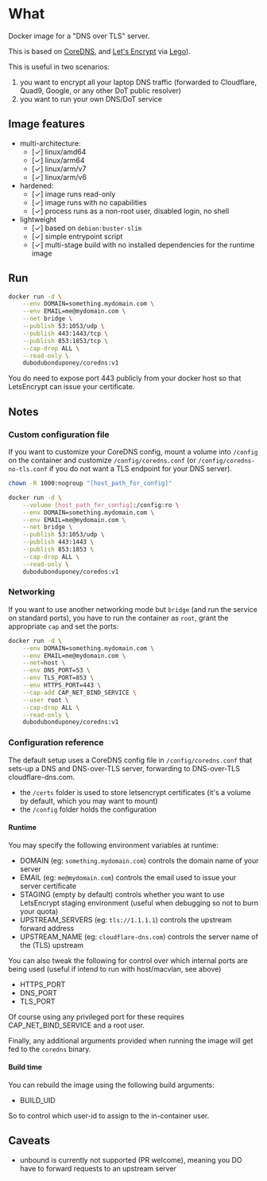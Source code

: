 # What

Docker image for a "DNS over TLS" server.

This is based on [CoreDNS](https://coredns.io/), and [Let's Encrypt](https://letsencrypt.org/) via [Lego](https://github.com/go-acme/lego)).

This is useful in two scenarios:

 1. you want to encrypt all your laptop DNS traffic (forwarded to Cloudflare, Quad9, Google, or any other DoT public resolver)
 1. you want to run your own DNS/DoT service

## Image features

 * multi-architecture:
    * [✓] linux/amd64
    * [✓] linux/arm64
    * [✓] linux/arm/v7
    * [✓] linux/arm/v6
 * hardened:
    * [✓] image runs read-only
    * [✓] image runs with no capabilities
    * [✓] process runs as a non-root user, disabled login, no shell
 * lightweight
    * [✓] based on `debian:buster-slim`
    * [✓] simple entrypoint script
    * [✓] multi-stage build with no installed dependencies for the runtime image

## Run

```bash
docker run -d \
    --env DOMAIN=something.mydomain.com \
    --env EMAIL=me@mydomain.com \
    --net bridge \
    --publish 53:1053/udp \
    --publish 443:1443/tcp \
    --publish 853:1853/tcp \
    --cap-drop ALL \
    --read-only \
    dubodubonduponey/coredns:v1
```

You do need to expose port 443 publicly from your docker host so that LetsEncrypt can issue your certificate.

## Notes

### Custom configuration file

If you want to customize your CoreDNS config, mount a volume into `/config` on the container and customize `/config/coredns.conf`
(or `/config/coredns-no-tls.conf` if you do not want a TLS endpoint for your DNS server).

```bash
chown -R 1000:nogroup "[host_path_for_config]"

docker run -d \
    --volume [host_path_for_config]:/config:ro \
    --env DOMAIN=something.mydomain.com \
    --env EMAIL=me@mydomain.com \
    --net bridge \
    --publish 53:1053/udp \
    --publish 443:1443 \
    --publish 853:1853 \
    --cap-drop ALL \
    --read-only \
    dubodubonduponey/coredns:v1
```

### Networking

If you want to use another networking mode but `bridge` (and run the service on standard ports), you have to run the container as `root`, grant the appropriate `cap` and set the ports:

```bash
docker run -d \
    --env DOMAIN=something.mydomain.com \
    --env EMAIL=me@mydomain.com \
    --net=host \
    --env DNS_PORT=53 \
    --env TLS_PORT=853 \
    --env HTTPS_PORT=443 \
    --cap-add CAP_NET_BIND_SERVICE \
    --user root \
    --cap-drop ALL \
    --read-only \
    dubodubonduponey/coredns:v1
```

### Configuration reference

The default setup uses a CoreDNS config file in `/config/coredns.conf` that sets-up a DNS and DNS-over-TLS server, forwarding to DNS-over-TLS cloudflare-dns.com.

 * the `/certs` folder is used to store letsencrypt certificates (it's a volume by default, which you may want to mount)
 * the `/config` folder holds the configuration

#### Runtime

You may specify the following environment variables at runtime:

 * DOMAIN (eg: `something.mydomain.com`) controls the domain name of your server
 * EMAIL (eg: `me@mydomain.com`) controls the email used to issue your server certificate
 * STAGING (empty by default) controls whether you want to use LetsEncrypt staging environment (useful when debugging so not to burn your quota)
 * UPSTREAM_SERVERS (eg: `tls://1.1.1.1`) controls the upstream forward address
 * UPSTREAM_NAME (eg: `cloudflare-dns.com`) controls the server name of the (TLS) upstream

You can also tweak the following for control over which internal ports are being used (useful if intend to run with host/macvlan, see above)

 * HTTPS_PORT
 * DNS_PORT
 * TLS_PORT

Of course using any privileged port for these requires CAP_NET_BIND_SERVICE and a root user.

Finally, any additional arguments provided when running the image will get fed to the `coredns` binary.

#### Build time

You can rebuild the image using the following build arguments:

 * BUILD_UID
 
So to control which user-id to assign to the in-container user.

## Caveats

 * unbound is currently not supported (PR welcome), meaning you DO have to forward requests to an upstream server
